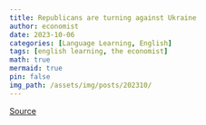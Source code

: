 ```yaml
---
title: Republicans are turning against Ukraine
author: economist
date: 2023-10-06
categories: [Language Learning, English]
tags: [english learning, the economist]
math: true
mermaid: true
pin: false
img_path: /assets/img/posts/202310/
---
```




[Source](https://www.economist.com/graphic-detail/2023/10/06/at-what-age-do-you-hit-the-peak-of-your-career)



